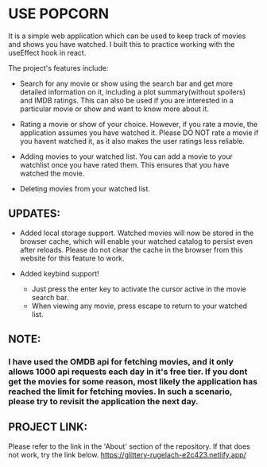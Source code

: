 # USE POPCORN

It is a simple web application which can be used to keep track of movies and shows you have watched. I built this to practice working with the useEffect hook in react.

The project's features include:

- Search for any movie or show using the search bar and get more detailed information on it, including a plot summary(without spoilers) and IMDB ratings. This can also be used if you are interested in a particular movie or show and want to know more about it.

- Rating a movie or show of your choice. However, if you rate a movie, the application assumes you have watched it. Please DO NOT rate a movie if you havent watched it, as it also makes the user ratings less reliable.

- Adding movies to your watched list. You can add a movie to your watchlist once you have rated them. This ensures that you have watched the movie.

- Deleting movies from your watched list.

## UPDATES:

- Added local storage support. Watched movies will now be stored in the browser cache, which will enable your watched catalog to persist even after reloads. Please do not clear the cache in the browser from this website for this feature to work.

- Added keybind support!
    + Just press the enter key to activate the cursor active in the movie search bar.
    + When viewing any movie, press escape to return to your watched list.

## NOTE:

### I have used the OMDB api for fetching movies, and it only allows 1000 api requests each day in it's free tier. If you dont get the movies for some reason, most likely the application has reached the limit for fetching movies. In such a scenario, please try to revisit the application the next day.

## PROJECT LINK:

Please refer to the link in the 'About' section of the repository. If that does not work, try the link below. 
https://glittery-rugelach-e2c423.netlify.app/
